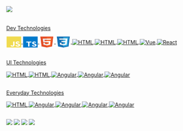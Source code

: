 <div align="left">
  <a href="https://github.com/acarolinadamore">
  <img height="180em" src="https://github-readme-stats.vercel.app/api/top-langs/?username=acarolinadamore&layout=compact&langs_count=7&theme=dracula"/>
</div>
<div style="display: inline_block"><br>
    <p>Dev Technologies</p>
  <img align="center" alt="Js" height="30" width="40" src="https://raw.githubusercontent.com/devicons/devicon/master/icons/javascript/javascript-plain.svg">
  <img align="center" alt="Ts" height="30" width="40" src="https://raw.githubusercontent.com/devicons/devicon/master/icons/typescript/typescript-plain.svg">
  <img align="center" alt="HTML" height="30" width="40" src="https://raw.githubusercontent.com/devicons/devicon/master/icons/html5/html5-original.svg">
  <img align="center" alt="CSS" height="30" width="40" src="https://raw.githubusercontent.com/devicons/devicon/master/icons/css3/css3-original.svg">
  <img align="center" alt="HTML" height="30" width="40" src="https://cdn.jsdelivr.net/gh/devicons/devicon/icons/sass/sass-original.svg" />
    <img align="center" alt="HTML" height="30" width="40" src="https://cdn.jsdelivr.net/gh/devicons/devicon@latest/icons/tailwindcss/tailwindcss-original.svg" />
  <img align="center" alt="HTML" height="30" width="40" src="https://cdn.jsdelivr.net/gh/devicons/devicon/icons/wordpress/wordpress-plain.svg" />
  <img align="center" alt="Vue" height="30" width="40" src="https://cdn.jsdelivr.net/gh/devicons/devicon/icons/vuejs/vuejs-original.svg" />
  <img align="center" alt="React" height="30" width="40" src="https://cdn.jsdelivr.net/gh/devicons/devicon/icons/react/react-original.svg"/>
  </div>
  
<div style="display: inline_block"><br>
  <p>UI Technologies</p>
<img align="center" alt="HTML" height="30" width="40" src="https://cdn.jsdelivr.net/gh/devicons/devicon/icons/figma/figma-original.svg" />
<img align="center" alt="HTML" height="30" width="40" src="https://cdn.jsdelivr.net/gh/devicons/devicon/icons/xd/xd-original.svg" />
<img align="center" alt="Angular" height="30" width="40" src="https://cdn.jsdelivr.net/gh/devicons/devicon/icons/photoshop/photoshop-original.svg" />   
<img align="center" alt="Angular" height="30" width="40" src="https://cdn.jsdelivr.net/gh/devicons/devicon/icons/illustrator/illustrator-line.svg" />
<img align="center" alt="Angular" height="30" width="40" src="https://cdn.jsdelivr.net/gh/devicons/devicon/icons/aftereffects/aftereffects-original.svg" />
</div>
  
  <div style="display: inline_block"><br>  
      <p>Everyday Technologies</p>
  <img align="center" alt="HTML" height="30" width="40" src="https://cdn.jsdelivr.net/gh/devicons/devicon/icons/vscode/vscode-original.svg" />
  <img align="center" alt="Angular" height="30" width="40" src="https://cdn.jsdelivr.net/gh/devicons/devicon/icons/git/git-original.svg" />
  <img align="center" alt="Angular" height="30" width="40" src="https://cdn.jsdelivr.net/gh/devicons/devicon/icons/github/github-original-wordmark.svg" />
    <img align="center" alt="Angular" height="30" width="40" src="https://cdn.jsdelivr.net/gh/devicons/devicon/icons/gitlab/gitlab-original-wordmark.svg" />
    <img align="center" alt="Angular" height="30" width="40" src="https://cdn.jsdelivr.net/gh/devicons/devicon/icons/filezilla/filezilla-plain.svg" />
  </div>
                                                                                                                                                    

  ##
 
<div> 
  <a href="https://instagram.com/acarolinadamore" target="_blank"><img src="https://img.shields.io/badge/-Instagram-%23E4405F?style=for-the-badge&logo=instagram&logoColor=white" target="_blank"></a>
 <a href="https://discord.gg/acarolinadamore" target="_blank"><img src="https://img.shields.io/badge/Discord-7289DA?style=for-the-badge&logo=discord&logoColor=white" target="_blank"></a> 
  <a href = "mailto:acarolinadamore@gmail.com"><img src="https://img.shields.io/badge/-Gmail-%23333?style=for-the-badge&logo=gmail&logoColor=white" target="_blank"></a>
  <a href="https://www.linkedin.com/in/acarolinadamore" target="_blank"><img src="https://img.shields.io/badge/-LinkedIn-%230077B5?style=for-the-badge&logo=linkedin&logoColor=white" target="_blank"></a> 
</div>

